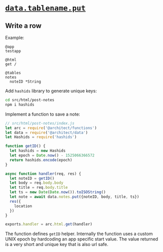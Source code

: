 # <a id=data.get href=#data.get>`data.tablename.put`</a>

## Write a row

Example:

```.arc
@app
testapp

@html
get /

@tables
notes
  noteID *String

```

Add `hashids` library to generate unique keys:

```bash
cd src/html/post-notes
npm i hashids
```

Implement a function to save a note:

```javascript
// src/html/post-notes/index.js
let arc = require('@architect/functions')
let data = require('@architect/data')
let Hashids = require('hashids')

function getID() {
  let hashids = new Hashids
  let epoch = Date.now() - 1525066366572
  return hashids.encode(epoch)
}

async function handler(req, res) {
  let noteID = getID()
  let body = req.body.body
  let title = req.body.title
  let ts = new Date(Date.now()).toISOString()
  let note = await data.notes.put({noteID, body, title, ts})
  res({
    location
  })
}

exports.handler = arc.html.get(handler)
```

The function defines `getID` helper. Internally the function uses a custom UNIX epoch by hardcoding an app specific start value. The value returned is a very short and unique key that is also url safe.
